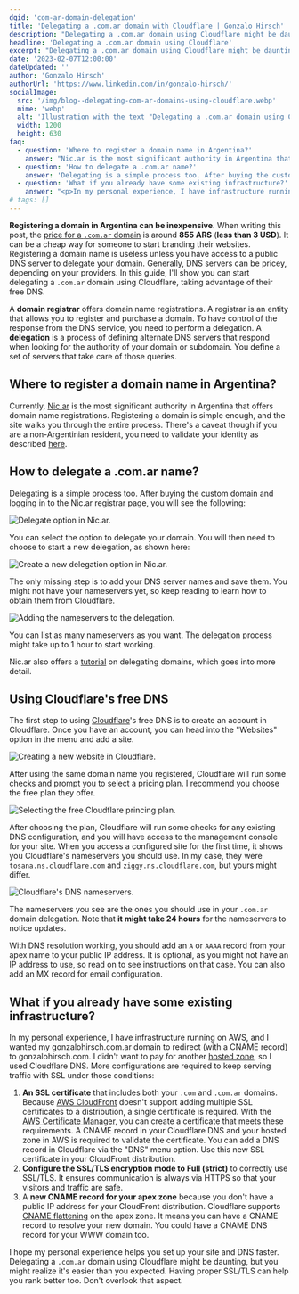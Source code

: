 ```yaml
---
dqid: 'com-ar-domain-delegation'
title: 'Delegating a .com.ar domain with Cloudflare | Gonzalo Hirsch'
description: "Delegating a .com.ar domain using Cloudflare might be daunting, but you might realize it's easier than you expected. Leverage their FREE DNS to power your sites."
headline: 'Delegating a .com.ar domain using Cloudflare'
excerpt: "Delegating a .com.ar domain using Cloudflare might be daunting, but you might realize it's easier than you expected. Leverage their FREE DNS to power your sites."
date: '2023-02-07T12:00:00'
dateUpdated: ''
author: 'Gonzalo Hirsch'
authorUrl: 'https://www.linkedin.com/in/gonzalo-hirsch/'
socialImage:
  src: '/img/blog--delegating-com-ar-domains-using-cloudflare.webp'
  mime: 'webp'
  alt: 'Illustration with the text "Delegating a .com.ar domain using Cloudflare"'
  width: 1200
  height: 630
faq:
  - question: 'Where to register a domain name in Argentina?'
    answer: "Nic.ar is the most significant authority in Argentina that offers domain name registrations. Registering a domain is simple enough, and the site walks you through the entire process. There's a caveat though if you are a non-Argentinian resident, you need to validate your identity."
  - question: 'How to delegate a .com.ar name?'
    answer: 'Delegating is a simple process too. After buying the custom domain and logging in to the Nic.ar registrar page, you can select the option to delegate your domain. You will then need to choose to start a new delegation. You need to add your DNS server names and save them.'
  - question: 'What if you already have some existing infrastructure?'
    answer: "<p>In my personal experience, I have infrastructure running on AWS, and I wanted my domain to redirect (with a CNAME record) to another. I didn't want to pay for another hosted zone, so I used Cloudflare DNS. More configurations are required to keep serving traffic with SSL under those conditions:<ol><li>An SSL certificate that includes both your .com and .com.ar domains. Because AWS CloudFront doesn't support adding multiple SSL certificates to a distribution, a single certificate is required.</li><li>Configure the SSL/TLS encryption mode to Full (strict) to correctly use SSL/TLS. It ensures communication is always via HTTPS so that your visitors and traffic are safe.</li><li>A new CNAME record for your apex zone because you don't have a public IP address for your CloudFront distribution. Cloudflare supports CNAME flattening on the apex zone.</li></ol></p>"
# tags: []
---
```


**Registering a domain in Argentina can be inexpensive**. When writing this post, the [price for a `.com.ar` domain](https://nic.ar/es/dominios/dominios_y_aranceles) is around **855 ARS** (**less than 3 USD**). It can be a cheap way for someone to start branding their websites. Registering a domain name is useless unless you have access to a public DNS server to delegate your domain. Generally, DNS servers can be pricey, depending on your providers. In this guide, I'll show you can start delegating a `.com.ar` domain using Cloudflare, taking advantage of their free DNS.

A **domain registrar** offers domain name registrations. A registrar is an entity that allows you to register and purchase a domain. To have control of the response from the DNS service, you need to perform a delegation. A **delegation** is a process of defining alternate DNS servers that respond when looking for the authority of your domain or subdomain. You define a set of servers that take care of those queries.

## Where to register a domain name in Argentina?

Currently, [Nic.ar](https://nic.ar/es) is the most significant authority in Argentina that offers domain name registrations. Registering a domain is simple enough, and the site walks you through the entire process. There's a caveat though if you are a non-Argentinian resident, you need to validate your identity as described [here](https://nic.ar/es/ayuda/atencion_a_usuarios/no-residentes).

## How to delegate a .com.ar name?

Delegating is a simple process too. After buying the custom domain and logging in to the Nic.ar registrar page, you will see the following:

![Delegate option in Nic.ar.](/img/blog--delegating-com-ar-domains-using-cloudflare--ar-step-1.webp)

You can select the option to delegate your domain. You will then need to choose to start a new delegation, as shown here:

![Create a new delegation option in Nic.ar.](/img/blog--delegating-com-ar-domains-using-cloudflare--ar-step-2.webp)

The only missing step is to add your DNS server names and save them. You might not have your nameservers yet, so keep reading to learn how to obtain them from Cloudflare.

![Adding the nameservers to the delegation.](/img/blog--delegating-com-ar-domains-using-cloudflare--ar-step-3.webp)

You can list as many nameservers as you want. The delegation process might take up to 1 hour to start working.

Nic.ar also offers a [tutorial](https://nic.ar/es/ayuda/instructivos/delegacion-de-dominios) on delegating domains, which goes into more detail.

## Using Cloudflare's free DNS

The first step to using [Cloudflare](https://www.cloudflare.com/)'s free DNS is to create an account in Cloudflare. Once you have an account, you can head into the "Websites" option in the menu and add a site.

![Creating a new website in Cloudflare.](/img/blog--delegating-com-ar-domains-using-cloudflare--cf-step-1.webp)

After using the same domain name you registered, Cloudflare will run some checks and prompt you to select a pricing plan. I recommend you choose the free plan they offer.

![Selecting the free Cloudflare princing plan.](/img/blog--delegating-com-ar-domains-using-cloudflare--cf-step-2.webp)

After choosing the plan, Cloudflare will run some checks for any existing DNS configuration, and you will have access to the management console for your site. When you access a configured site for the first time, it shows you Cloudflare's nameservers you should use. In my case, they were `tosana.ns.cloudflare.com` and `ziggy.ns.cloudflare.com`, but yours might differ.

![Cloudflare's DNS nameservers.](/img/blog--delegating-com-ar-domains-using-cloudflare--cf-step-3.webp)

The nameservers you see are the ones you should use in your `.com.ar` domain delegation. Note that **it might take 24 hours** for the nameservers to notice updates.

With DNS resolution working, you should add an `A` or `AAAA` record from your apex name to your public IP address. It is optional, as you might not have an IP address to use, so read on to see instructions on that case. You can also add an MX record for email configuration.

## What if you already have some existing infrastructure?

In my personal experience, I have infrastructure running on AWS, and I wanted my gonzalohirsch.com.ar domain to redirect (with a CNAME record) to gonzalohirsch.com. I didn't want to pay for another [hosted zone](https://docs.aws.amazon.com/Route53/latest/DeveloperGuide/hosted-zones-working-with.html), so I used Cloudflare DNS. More configurations are required to keep serving traffic with SSL under those conditions:

1. **An SSL certificate** that includes both your `.com` and `.com.ar` domains. Because [AWS CloudFront](https://aws.amazon.com/cloudfront/) doesn't support adding multiple SSL certificates to a distribution, a single certificate is required. With the [AWS Certificate Manager](https://aws.amazon.com/certificate-manager/), you can create a certificate that meets these requirements. A CNAME record in your Cloudflare DNS and your hosted zone in AWS is required to validate the certificate. You can add a DNS record in Cloudflare via the "DNS" menu option. Use this new SSL certificate in your CloudFront distribution.
2. **Configure the SSL/TLS encryption mode to Full (strict)** to correctly use SSL/TLS. It ensures communication is always via HTTPS so that your visitors and traffic are safe.
3. A **new CNAME record for your apex zone** because you don't have a public IP address for your CloudFront distribution. Cloudflare supports [CNAME flattening](https://developers.cloudflare.com/dns/additional-options/cname-flattening/) on the apex zone. It means you can have a CNAME record to resolve your new domain. You could have a CNAME DNS record for your WWW domain too.

I hope my personal experience helps you set up your site and DNS faster. Delegating a `.com.ar` domain using Cloudflare might be daunting, but you might realize it's easier than you expected. Having proper SSL/TLS can help you rank better too. Don't overlook that aspect.
